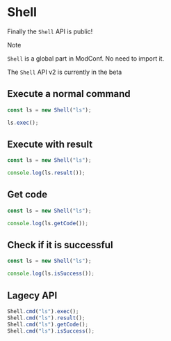 # Shell

Finally the `Shell` API is public!

> [!NOTE]
> `Shell` is a global part in ModConf. No need to import it.
>
> The `Shell` API v2 is currently in the beta

## Execute a normal command

```js
const ls = new Shell("ls");

ls.exec();
```

## Execute with result

```js
const ls = new Shell("ls");

console.log(ls.result());
```

## Get code

```js
const ls = new Shell("ls");

console.log(ls.getCode());
```

## Check if it is successful

```js
const ls = new Shell("ls");

console.log(ls.isSuccess());
```

## Lagecy API

```js
Shell.cmd("ls").exec();
Shell.cmd("ls").result();
Shell.cmd("ls").getCode();
Shell.cmd("ls").isSuccess();
```
